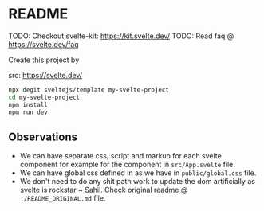 # README

TODO: Checkout svelte-kit: https://kit.svelte.dev/
TODO: Read faq @ https://svelte.dev/faq

Create this project by

src: https://svelte.dev/

```bash
npx degit sveltejs/template my-svelte-project
cd my-svelte-project
npm install
npm run dev
```

## Observations

- We can have separate css, script and markup for each svelte component for example for the component in `src/App.svelte` file.
- We can have global css defined in as we have in `public/global.css` file.
- We don't need to do any shit path work to update the dom artificially as svelte is rockstar ~ Sahil.
  Check original readme @ `./README_ORIGINAL.md` file.
